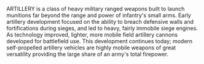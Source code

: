 ARTILLERY is a class of heavy military ranged weapons built to launch munitions far beyond the range and power of infantry's small arms. Early artillery development focused on the ability to breach defensive walls and fortifications during sieges, and led to heavy, fairly immobile siege engines. As technology improved, lighter, more mobile field artillery cannons developed for battlefield use. This development continues today; modern self-propelled artillery vehicles are highly mobile weapons of great versatility providing the large share of an army's total firepower.
